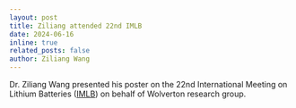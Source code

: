 ```yaml
---
layout: post
title: Ziliang attended 22nd IMLB 
date: 2024-06-16 
inline: true
related_posts: false
author: Ziliang Wang
---
```


  Dr. Ziliang Wang presented his poster on the 22nd International Meeting on Lithium Batteries ([IMLB](https://www.imlb.org)) on behalf of Wolverton research group.
